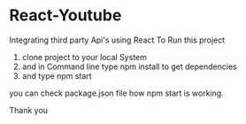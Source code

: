 # React-Youtube
Integrating third party Api's using React
To Run this project 
1. clone project to your local System
2. and in Command line type 
      npm install to get dependencies
3. and type npm start

you can check package.json file how npm start is working.

Thank you
